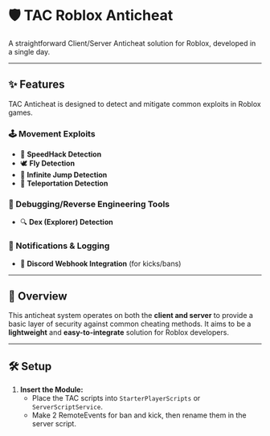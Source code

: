 # 🛡️ TAC Roblox Anticheat

A straightforward Client/Server Anticheat solution for Roblox, developed in a single day.

---

## ✨ Features

TAC Anticheat is designed to detect and mitigate common exploits in Roblox games.

### 🕹️ Movement Exploits
- 💨 **SpeedHack Detection**
- 🕊️ **Fly Detection**
- 🤸 **Infinite Jump Detection**
- 📍 **Teleportation Detection**

### 🧰 Debugging/Reverse Engineering Tools
- 🔍 **Dex (Explorer) Detection**

### 📢 Notifications & Logging
- 📡 **Discord Webhook Integration** (for kicks/bans)

---

## 🚀 Overview

This anticheat system operates on both the **client and server** to provide a basic layer of security against common cheating methods. It aims to be a **lightweight** and **easy-to-integrate** solution for Roblox developers.

---

## 🛠️ Setup

1. **Insert the Module:**
   - Place the TAC scripts into `StarterPlayerScripts` or `ServerScriptService`.
   - Make 2 RemoteEvents for ban and kick, then rename them in the server script.
